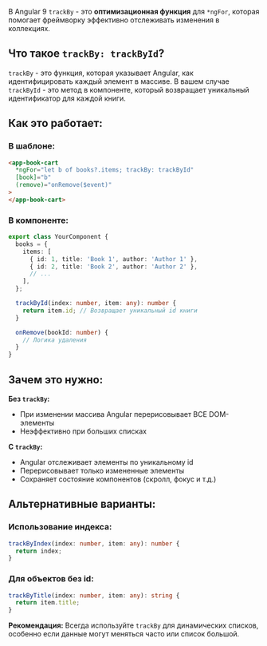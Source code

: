 В Angular 9 `trackBy` - это **оптимизационная функция** для `*ngFor`, которая помогает фреймворку эффективно отслеживать изменения в коллекциях.

## Что такое `trackBy: trackById`?

`trackBy` - это функция, которая указывает Angular, как идентифицировать каждый элемент в массиве. В вашем случае `trackById` - это метод в компоненте, который возвращает уникальный идентификатор для каждой книги.

## Как это работает:

### В шаблоне:

```html
<app-book-cart
  *ngFor="let b of books?.items; trackBy: trackById"
  [book]="b"
  (remove)="onRemove($event)"
>
</app-book-cart>
```

### В компоненте:

```typescript
export class YourComponent {
  books = {
    items: [
      { id: 1, title: 'Book 1', author: 'Author 1' },
      { id: 2, title: 'Book 2', author: 'Author 2' },
      // ...
    ],
  };

  trackById(index: number, item: any): number {
    return item.id; // Возвращает уникальный id книги
  }

  onRemove(bookId: number) {
    // Логика удаления
  }
}
```

## Зачем это нужно:

**Без `trackBy`:**

- При изменении массива Angular перерисовывает ВСЕ DOM-элементы
- Неэффективно при больших списках

**С `trackBy`:**

- Angular отслеживает элементы по уникальному id
- Перерисовывает только измененные элементы
- Сохраняет состояние компонентов (скролл, фокус и т.д.)

## Альтернативные варианты:

### Использование индекса:

```typescript
trackByIndex(index: number, item: any): number {
  return index;
}
```

### Для объектов без id:

```typescript
trackByTitle(index: number, item: any): string {
  return item.title;
}
```

**Рекомендация:** Всегда используйте `trackBy` для динамических списков, особенно если данные могут меняться часто или список большой.
